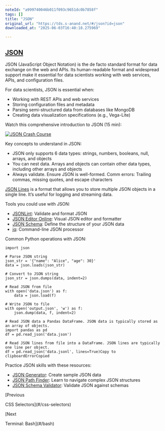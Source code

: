 ```yaml
---
noteId: "a999740046b011f093c9651dc0b7858f"
tags: []
title: "JSON"
original_url: "https://tds.s-anand.net/#/json?id=json"
downloaded_at: "2025-06-03T16:40:18.275969"

---
```


[JSON](#/json?id=json)
----------------------

JSON (JavaScript Object Notation) is the de facto standard format for data exchange on the web and APIs. Its human-readable format and widespread support make it essential for data scientists working with web services, APIs, and configuration files.

For data scientists, JSON is essential when:

* Working with REST APIs and web services
* Storing configuration files and metadata
* Parsing semi-structured data from databases like MongoDB
* Creating data visualization specifications (e.g., Vega-Lite)

Watch this comprehensive introduction to JSON (15 min):

[![JSON Crash Course](https://i.ytimg.com/vi_webp/GpOO5iKzOmY/sddefault.webp)](https://youtu.be/GpOO5iKzOmY)

Key concepts to understand in JSON:

* JSON only supports 6 data types: strings, numbers, booleans, null, arrays, and objects
* You can nest data. Arrays and objects can contain other data types, including other arrays and objects
* Always validate. Ensure JSON is well-formed. Comm errors: Trailing commas, missing quotes, and escape characters

[JSON Lines](https://jsonlines.org/) is a format that allows you to store multiple JSON objects in a single line.
It’s useful for logging and streaming data.

Tools you could use with JSON:

* [JSONLint](https://jsonlint.com/): Validate and format JSON
* [JSON Editor Online](https://jsoneditoronline.org/): Visual JSON editor and formatter
* [JSON Schema](https://json-schema.org/): Define the structure of your JSON data
* [jq](https://stedolan.github.io/jq/): Command-line JSON processor

Common Python operations with JSON:

```
import json

# Parse JSON string
json_str = '{"name": "Alice", "age": 30}'
data = json.loads(json_str)

# Convert to JSON string
json_str = json.dumps(data, indent=2)

# Read JSON from file
with open('data.json') as f:
    data = json.load(f)

# Write JSON to file
with open('output.json', 'w') as f:
    json.dump(data, f, indent=2)

# Read JSON data a Pandas DataFrame. JSON data is typically stored as an array of objects.
import pandas as pd
df = pd.read_json('data.json')

# Read JSON lines from file into a DataFrame. JSON lines are typically one line per object.
df = pd.read_json('data.jsonl', lines=True)Copy to clipboardErrorCopied
```

Practice JSON skills with these resources:

* [JSON Generator](https://json-generator.com/): Create sample JSON data
* [JSON Path Finder](https://jsonpathfinder.com/): Learn to navigate complex JSON structures
* [JSON Schema Validator](https://www.jsonschemavalidator.net/): Validate JSON against schemas

[Previous

CSS Selectors](#/css-selectors)

[Next

Terminal: Bash](#/bash)